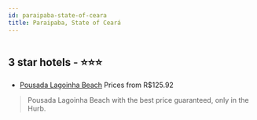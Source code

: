 ```yaml
---
id: paraipaba-state-of-ceara
title: Paraipaba, State of Ceará
---
```


<center><img src="https://static.hotelurbano.com/reservas/prod0/15/15967/5c9a6c425a718_pousada-lagoinha-beach.jpg" alt="" /></center>


##  3 star hotels - ⭐️⭐️⭐️

-    [Pousada Lagoinha Beach](https://us.hurb.com/hotels/paraipaba/pousada-lagoinha-beach-15967?cmp=18055) Prices from R$125.92
   > Pousada Lagoinha Beach with the best price guaranteed, only in the Hurb.
